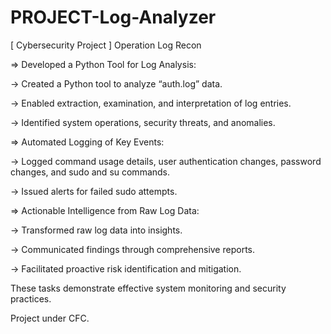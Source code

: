# PROJECT-Log-Analyzer

[ Cybersecurity Project ]
Operation Log Recon

=> Developed a Python Tool for Log Analysis:

  -> Created a Python tool to analyze “auth.log” data.
  
  -> Enabled extraction, examination, and interpretation of log entries.
  
  -> Identified system operations, security threats, and anomalies.

=> Automated Logging of Key Events:

  -> Logged command usage details, user authentication changes, password changes, and sudo and su commands.
  
  -> Issued alerts for failed sudo attempts.

=> Actionable Intelligence from Raw Log Data:

  -> Transformed raw log data into insights.
  
  -> Communicated findings through comprehensive reports.
  
  -> Facilitated proactive risk identification and mitigation.
  
These tasks demonstrate effective system monitoring and security practices.

Project under CFC.
